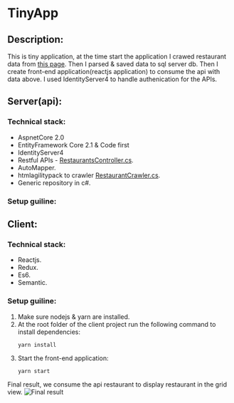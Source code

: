 # TinyApp
## Description:
This is tiny application, at the time start the application I crawed restaurant data from [this page](https://www.tripadvisor.com/Restaurants-g293951-Malaysia.html). Then I parsed & saved data to sql server db. Then I create front-end application(reactjs application) to consume the api with data above. I used IdentityServer4 to handle authenication for the APIs.

## Server(api):
### Technical stack:
- AspnetCore 2.0
- EntityFramework Core 2.1 & Code first
- IdentityServer4
- Restful APIs - [RestaurantsController.cs](https://github.com/newbiecse/TinyApp/blob/master/Server/App.Api/Controllers/RestaurantsController.cs).
- AutoMapper.
- htmlagilitypack to crawler [RestaurantCrawler.cs](https://github.com/newbiecse/TinyApp/blob/master/Server/App.Core/Services/RestaurantCrawler.cs).
- Generic repository in c#.
### Setup guiline:

## Client:
### Technical stack:
- Reactjs.
- Redux.
- Es6.
- Semantic.
### Setup guiline:
1. Make sure nodejs & yarn are installed.
2. At the root folder of the client project run the following command to install dependencies:
    ```
    yarn install
    ```
3. Start the front-end application:
    ```
    yarn start
    ```
Final result, we consume the api restaurant to display restaurant in the grid view.
![Final result](https://image.ibb.co/k0tck8/fe.png)
